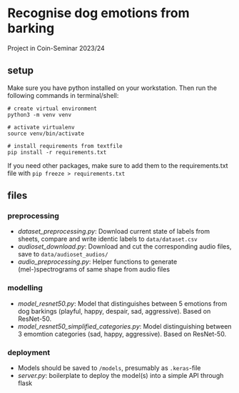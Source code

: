 # Recognise dog emotions from barking

Project in Coin-Seminar 2023/24

## setup    

Make sure you have python installed on your workstation. Then run the following commands in terminal/shell:

```console
# create virtual environment
python3 -m venv venv

# activate virtualenv
source venv/bin/activate

# install requirements from textfile
pip install -r requirements.txt

```

If you need other packages, make sure to add them to the requirements.txt file with `pip freeze > requirements.txt
`

## files

### preprocessing

- _dataset_preprocessing.py_: Download current state of labels from sheets, compare and write identic labels to `data/dataset.csv`
- _audioset_download.py_: Download and cut the corresponding audio files, save to `data/audioset_audios/`
- _audio_preprocessing.py_: Helper functions to generate (mel-)spectrograms of same shape from audio files

### modelling

- _model_resnet50.py_: Model that distinguishes between 5 emotions from dog barkings (playful, happy, despair, sad, aggressive). Based on ResNet-50.
- _model_resnet50_simplified_categories.py_: Model distinguishing between 3 emomtion categories (sad, happy, aggressive). Based on ResNet-50.

### deployment

- Models should be saved to `/models`, presumably as `.keras`-file
- _server.py_: boilerplate to deploy the model(s) into a simple API through flask

